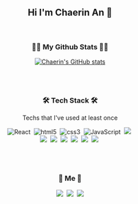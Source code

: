 <h2 align='center'> Hi I'm Chaerin An 👋</h3>


<br/>

<h3 align="center">👩‍💻 My Github Stats 👩‍💻</h3>
<div align="center">

[![Chaerin's GitHub stats](https://github-readme-stats.vercel.app/api?username=chaerin00&hide_title=true&show_icons=true&include_all_commits=true&disable_animations=true&theme=vue&count_private=true&hide=stars,issues)](https://github.com/anuraghazra/github-readme-stats)
</div>

<br><br>

<h3 align="center">🛠 Tech Stack 🛠</h3>

<p align="center"> Techs that I've used at least once </p>

<p align='center'>
  <img alt="React" src="https://img.shields.io/badge/-React-45b8d8?style=flat-square&logo=react&logoColor=white" />&nbsp
  <img alt="html5" src="https://img.shields.io/badge/-HTML5-E34F26?style=flat-square&logo=html5&logoColor=white" />&nbsp
  <img alt="css3" src="https://img.shields.io/badge/-CSS3-1173B6?style=flat-square&logo=css3&logoColor=white" />&nbsp
  <img alt="JavaScript" src="https://img.shields.io/badge/-JavaScript-F7B93E?style=flat-square&logo=javascript&logoColor=white" />&nbsp
  <img src="https://img.shields.io/badge/Python-3766AB?style=flat-square&logo=Python&logoColor=white"/></a>&nbsp 
  <br/>
  <img src="https://img.shields.io/badge/R-276DC3?style=flat-square&logo=R&logoColor=white"/></a>&nbsp
  <img src="https://img.shields.io/badge/Python-3766AB?style=flat-square&logo=Python&logoColor=white"/></a>&nbsp 
  <img src="https://img.shields.io/badge/Java-007396?style=flat-square&logo=Java&logoColor=white"/></a>&nbsp 
  <img src="https://img.shields.io/badge/C++-00599C?style=flat-square&logo=C%2B%2B&logoColor=white"/></a>&nbsp 
  <img src="https://img.shields.io/badge/Swift-FA7343?style=flat-square&logo=swift&logoColor=white"/></a>&nbsp
  <img src="https://img.shields.io/badge/MYSQL-4479A1?style=flat-square&logo=mysql&logoColor=white"/></a>&nbsp
</p>


<br><br>
<h3 align="center"> 🙌 Me 🙌 </h3>
<p align="center">
  <a href="https://velog.io/@chaerin00"><img src="https://img.shields.io/badge/Tech%20Blog-11B48A?style=flat-square&logo=Vimeo&logoColor=white&link=https://velog.io/@woo0_hooo"/></a>&nbsp
  <a href="https://www.instagram.com/cha._.rin/"><img src="https://img.shields.io/badge/Instagram-E4405F?style=flat-square&logo=Instagram&logoColor=white&link=https://www.instagram.com/woo0_hooo/"/></a>&nbsp
  <a href="mailto:achrvv@gmail.com "><img src="https://img.shields.io/badge/Gmail-d14836?style=flat-square&logo=Gmail&logoColor=white&link=viliketh1s98@naver.com"/></a>
</p>
<br>

<!--
**chaerin00/chaerin00** is a ✨ _special_ ✨ repository because its `README.md` (this file) appears on your GitHub profile.

Here are some ideas to get you started:

- 🔭 I’m currently working on ...
- 🌱 I’m currently learning ...
- 👯 I’m looking to collaborate on ...
- 🤔 I’m looking for help with ...
- 💬 Ask me about ...
- 📫 How to reach me: ...
- 😄 Pronouns: ...
- ⚡ Fun fact: ...
-->
